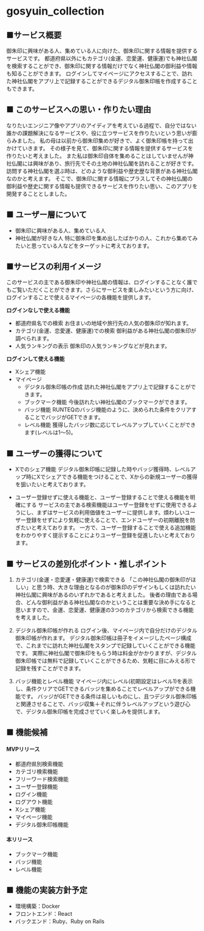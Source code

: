 # gosyuin_collection


## ■サービス概要
御朱印に興味がある人、集めている人に向けた、御朱印に関する情報を提供するサービスです。
都道府県以外にもカテゴリ(金運、恋愛運、健康運)でも神社仏閣を検索することができ、御朱印に関する情報だけでなく神社仏閣の御利益や情報も知ることができます。
ログインしてマイページにアクセスすることで、訪れた神社仏閣をアプリ上で記録することができるデジタル御朱印帳を作成することもできます。


## ■ このサービスへの思い・作りたい理由
なりたいエンジニア像やアプリのアイディアを考えている過程で、自分ではない誰かの課題解決になるサービスや、役に立つサービスを作りたいという思いが膨らみました。
私の母は以前から御朱印集めが好きで、よく御朱印帳を持って出かけていきます。
その様子を見て、御朱印に関する情報を提供するサービスを作りたいと考えました。
また私は御朱印自体を集めることはしていませんが神社仏閣には興味があり、旅行先でその土地の神社仏閣を訪れることが好きです。
訪問する神社仏閣を選ぶ時は、どのような御利益や歴史歴な背景がある神社仏閣なのかと考えます。
そこで、御朱印に関する情報にプラスしてその神社仏閣の御利益や歴史に関する情報も提供できるサービスを作りたい思い、このアプリを開発することとしました。


## ■ ユーザー層について
- 御朱印に興味がある人、集めている人
- 神社仏閣が好きな人
特に御朱印を集め出したばかりの人、これから集めてみたいと思っている人などをターゲットに考えております。


## ■サービスの利用イメージ
このサービスの主である御朱印や神社仏閣の情報は、ログインすることなく誰でもご覧いただくことができます。さらにサービスを楽しみたいという方に向け、ログインすることで使えるマイページの各機能を提供します。

**ログインなしで使える機能**
- 都道府県名での検索
  お住まいの地域や旅行先の人気の御朱印が知れます。
- カテゴリ(金運、恋愛運、健康運)での検索
  御利益がある神社仏閣の御朱印が調べられます。
- 人気ランキングの表示
  御朱印の人気ランキングなどが見れます。

**ログインして使える機能**
- Xシェア機能
- マイページ
  - デジタル御朱印帳の作成
    訪れた神社仏閣をアプリ上で記録することができます。
  - ブックマーク機能
    今後訪れたい神社仏閣のブックマークができます。
  - バッジ機能
    RUNTEQのバッジ機能のように、決められた条件をクリアすることでバッジがGETできます。
  - レベル機能
    獲得したバッジ数に応じてレベルアップしていくことができます(レベルは1〜5)。


## ■ ユーザーの獲得について
- Xでのシェア機能
  デジタル御朱印帳に記録した時やバッジ獲得時、レベルアップ時にXでシェアできる機能をつけることで、Xからの新規ユーザーの獲得を狙いたいと考えております。

- ユーザー登録せずに使える機能と、ユーザー登録することで使える機能を明確にする
  サービスの主である検索機能はユーザー登録をせずに使用できるようにし、まずはサービスの利用価値をユーザーに提供します。煩わしいユーザー登録をせずにより気軽に使えることで、エンドユーザーの初期離脱を防ぎたいと考えております。
  一方で、ユーザー登録することで使える追加機能をわかりやすく提示することによりユーザー登録を促進したいと考えております。

## ■ サービスの差別化ポイント・推しポイント
1. カテゴリ(金運・恋愛運・健康運)で検索できる
  「この神社仏閣の御朱印がほしい」と思う時、大きな理由となるのが御朱印のデザインもしくは訪れたい神社仏閣に興味があるのいずれかであると考えました。
  後者の理由である場合、どんな御利益がある神社仏閣なのかということは重要な決め手になると思いますので、金運、恋愛運、健康運の3つのカテゴリから検索できる機能を考えました。

2. デジタル御朱印帳が作れる
  ログイン後、マイページ内で自分だけのデジタル御朱印帳が作れます。
  デジタル御朱印帳は冊子をイメージしたページ構成で、これまでに訪れた神社仏閣をスタンプで記録していくことができる機能です。
  実際に神社仏閣で御朱印をもらう時は料金がかかりますが、デジタル御朱印帳では無料で記録していくことができるため、気軽に目にみえる形で記録を残すことができます。

3. バッジ機能とレベル機能
  マイページ内にレベル(初期設定はレベル1)を表示し、条件クリアでGETできるバッジを集めることでレベルアップができる機能です。
  バッジがGETできる条件は易しいものにし、且つデジタル御朱印帳と関連させることで、バッジ収集＋それに伴うレベルアップという遊び心で、デジタル御朱印帳を完成させていく楽しみを提供します。


## ■ 機能候補
#### MVPリリース
- 都道府県別検索機能
- カテゴリ検索機能
- フリーワード検索機能
- ユーザー登録機能
- ログイン機能
- ログアウト機能
- Xシェア機能
- マイページ機能
- デジタル御朱印帳機能

#### 本リリース
- ブックマーク機能
- バッジ機能
- レベル機能


## ■ 機能の実装方針予定
- 環境構築：Docker
- フロントエンド：React
- バックエンド：Ruby、Ruby on Rails